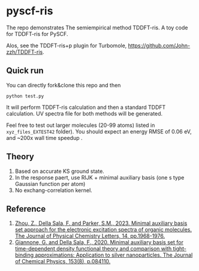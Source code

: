 # pyscf-ris
The repo demonstrates The semiempirical method TDDFT-ris.
A toy code for TDDFT-ris for PySCF.

Alos, see the TDDFT-ris+p plugin for Turbomole, https://github.com/John-zzh/TDDFT-ris.
## Quick run
You can directly fork&clone this repo and then
```
python test.py
```

It will perform TDDFT-ris calculation and then a standard TDDFT calculation. UV spectra file for both methods will be generated.

Feel free to test out larger molecules (20-99 atoms) listed in `xyz_files_EXTEST42` folder). You should expect an energy RMSE of 0.06 eV, and ~200x wall time speedup .

## Theory
1. Based on accurate KS ground state.
1. In the response paert, use RIJK + minimal auxiliary basis (one s type Gaussian function per atom)
2. No exchang-correlation kernel.

## Reference
1. [Zhou, Z., Della Sala, F. and Parker, S.M., 2023. Minimal auxiliary basis set approach for the electronic excitation spectra of organic molecules. The Journal of Physical Chemistry Letters, 14, pp.1968-1976.](https://pubs.acs.org/doi/10.1021/acs.jpclett.2c03698)
2. [Giannone, G. and Della Sala, F., 2020. Minimal auxiliary basis set for time-dependent density functional theory and comparison with tight-binding approximations: Application to silver nanoparticles. The Journal of Chemical Physics, 153(8), p.084110.](https://doi.org/10.1063/5.0020545)
